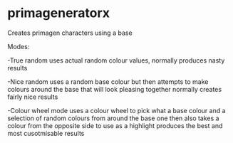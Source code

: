 # primageneratorx
Creates primagen characters using a base

Modes:

-True random
uses actual random colour values, normally produces nasty results

-Nice random
uses a random base colour but then attempts to make colours around the base that will look pleasing together
normally creates fairly nice results

-Colour wheel mode
uses a colour wheel to pick what a base colour and a selection of random colours from around the base one
then also takes a colour from the opposite side to use as a highlight
produces the best and most cusotmisable results
